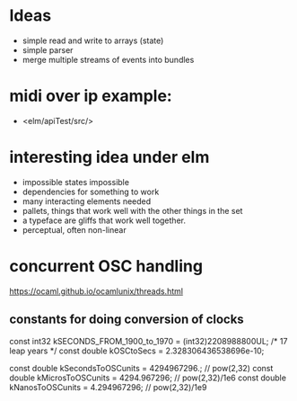 # Ideas

* simple read and write to arrays (state)
* simple parser
* merge multiple streams of events into bundles


# midi over ip example:
* <elm/apiTest/src/>

# interesting idea under elm
* impossible states impossible
* dependencies for something to work
* many interacting elements needed
* pallets, things that work well with the other things in the set
* a typeface are gliffs that work well together.
* perceptual, often non-linear

# concurrent OSC handling

https://ocaml.github.io/ocamlunix/threads.html

## constants for doing conversion of clocks

const int32 kSECONDS_FROM_1900_to_1970 = (int32)2208988800UL; /* 17 leap years */
const double kOSCtoSecs = 2.328306436538696e-10;

const double kSecondsToOSCunits = 4294967296.; // pow(2,32)
const double kMicrosToOSCunits = 4294.967296; // pow(2,32)/1e6
const double kNanosToOSCunits = 4.294967296; // pow(2,32)/1e9
